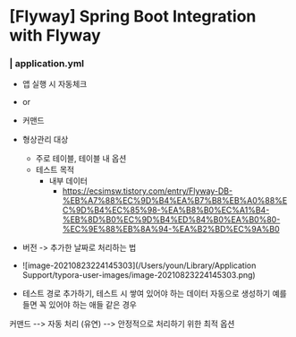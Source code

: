 # [Flyway] Spring Boot Integration with Flyway

### | application.yml 



- 앱 실행 시 자동체크 
- or 
- 커맨드 

- 형상관리 대상 
  - 주로 테이블, 테이블 내 옵션 
  - 테스트 목적
    - 내부 데이터
      - https://ecsimsw.tistory.com/entry/Flyway-DB-%EB%A7%88%EC%9D%B4%EA%B7%B8%EB%A0%88%EC%9D%B4%EC%85%98-%EA%B8%B0%EC%A1%B4-%EB%8D%B0%EC%9D%B4%ED%84%B0%EA%B0%80-%EC%9E%88%EB%8A%94-%EA%B2%BD%EC%9A%B0

- 버전  -> 추가한 날짜로 처리하는 법 
- ![image-20210823224145303](/Users/youn/Library/Application Support/typora-user-images/image-20210823224145303.png)
- 테스트 경로 추가하기, 테스트 시 쌓여 있어야 하는 데이터 자동으로 생성하기  예를 들면 꼭 있어야 하는 애들 같은 경우

커맨드 --> 자동 처리 (유연) --> 안정적으로 처리하기 위한 최적 옵션 